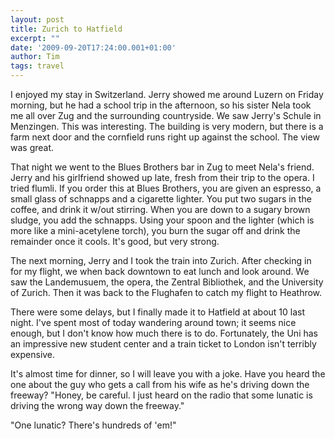 ```yaml
---
layout: post
title: Zurich to Hatfield
excerpt: ""
date: '2009-09-20T17:24:00.001+01:00'
author: Tim
tags: travel
---
```


I enjoyed my stay in Switzerland. Jerry showed me around Luzern on Friday morning, but he had a school trip in the afternoon, so his sister Nela took me all over Zug and the surrounding countryside. We saw Jerry's Schule in Menzingen. This was interesting. The building is very modern, but there is a farm next door and the cornfield runs right up against the school. The view was great.

That night we went to the Blues Brothers bar in Zug to meet Nela's friend. Jerry and his girlfriend showed up late, fresh from their trip to the opera. I tried flumli. If you order this at Blues Brothers, you are given an espresso, a small glass of schnapps and a cigarette lighter. You put two sugars in the coffee, and drink it w/out stirring. When you are down to a sugary brown sludge, you add the schnapps. Using your spoon and the lighter (which is more like a mini-acetylene torch), you burn the sugar off and drink the remainder once it cools. It's good, but very strong.

The next morning, Jerry and I took the train into Zurich. After checking in for my flight, we when back downtown to eat lunch and look around. We saw the Landemusuem, the opera, the  Zentral Bibliothek, and the University of Zurich. Then it was back to the Flughafen to catch my flight to Heathrow.

There were some delays, but I finally made it to Hatfield at about 10 last night. I've spent most of today wandering around town; it seems nice enough, but I don't know how much there is to do. Fortunately, the Uni has an impressive new student center and a train ticket to London isn't terribly expensive. 

It's almost time for dinner, so I will leave you with a joke. Have you heard the one about the guy who gets a call from his wife as he's driving down the freeway? "Honey, be careful. I just heard on the radio that some lunatic is driving the wrong way down the freeway." 

"One lunatic? There's hundreds of 'em!"
